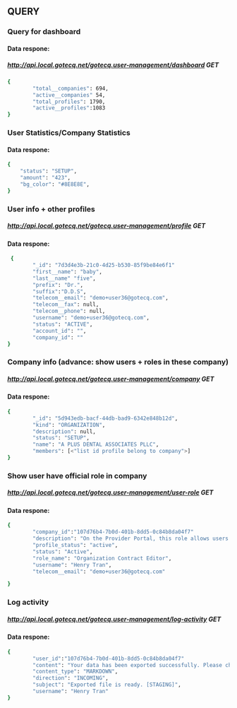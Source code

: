 ## QUERY

### Query for dashboard

#### Data respone:

##### http://api.local.gotecq.net/gotecq.user-management/dashboard GET

```bash
{
		"total__companies": 694,
		"active__companies" 54,
		"total_profiles": 1790,
		"active__profiles":1083
}
```

### User Statistics/Company Statistics

#### Data respone:

```bash
{
	"status": "SETUP",
	"amount": "423",
	"bg_color": "#8E8E8E",
}
```

### User info + other profiles

##### http://api.local.gotecq.net/gotecq.user-management/profile GET

#### Data respone:

```bash
 {
		"_id": "7d3d4e3b-21c0-4d25-b530-85f9be84e6f1"
		"first__name": "baby",
		"last__name" "five",
		"prefix": "Dr.",
		"suffix":"D.D.S",
		"telecom__email": "demo+user36@gotecq.com",
		"telecom__fax": null,
		"telecom__phone": null,
		"username": "demo+user36@gotecq.com",
		"status": "ACTIVE",
		"account_id": "",
		"company_id": ""
}
```

### Company info (advance: show users + roles in these company)

##### http://api.local.gotecq.net/gotecq.user-management/company GET

#### Data respone:

```bash
{
		"_id": "5d943edb-bacf-44db-bad9-6342e848b12d",
		"kind": "ORGANIZATION",
		"description": null,
		"status": "SETUP",
		"name": "A PLUS DENTAL ASSOCIATES PLLC",
		"members": [<"list id profile belong to company">]
}
```

### Show user have official role in company

##### http://api.local.gotecq.net/gotecq.user-management/user-role GET

#### Data respone:

```bash
{
		"company_id":"107d76b4-7b0d-401b-8dd5-0c84b8da04f7"
		"description": "On the Provider Portal, this role allows users to view patients of the organization, perform functions such as editing contracts, updating patient information, adding patient surveys, allocating and delivering items..."
		"profile_status": "active",
		"status": "Active",
		"role_name": "Organization Contract Editor",
		"username": "Henry Tran",
		"telecom__email": "demo+user36@gotecq.com"

}
```

### Log activity

##### http://api.local.gotecq.net/gotecq.user-management/log-activity GET

#### Data respone:

```bash
{
		"user_id":"107d76b4-7b0d-401b-8dd5-0c84b8da04f7"
		"content": "Your data has been exported successfully. Please check the attachment section below for detail."
		"content_type": "MARKDOWN",
		"direction": "INCOMING",
		"subject": "Exported file is ready. [STAGING]",
		"username": "Henry Tran"
}
```
